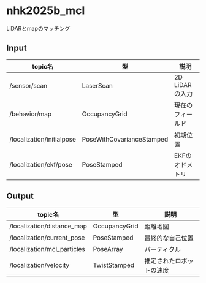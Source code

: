 # nhk2025b_mcl
LiDARとmapのマッチング

## Input
| topic名 | 型 | 説明 |
| - | - | - |
| /sensor/scan | LaserScan | 2D LiDARの入力 |
| /behavior/map | OccupancyGrid | 現在のフィールド |
| /localization/initialpose | PoseWithCovarianceStamped | 初期位置 |
| /localization/ekf/pose | PoseStamped | EKFのオドメトリ |

## Output
| topic名 | 型 | 説明 |
| - | - | - |
| /localization/distance_map | OccupancyGrid | 距離地図 |
| /localization/current_pose | PoseStamped | 最終的な自己位置 |
| /localization/mcl_particles | PoseArray | パーティクル |
| /localization/velocity | TwistStamped | 推定されたロボットの速度 |